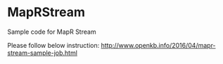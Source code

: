 # MapRStream
Sample code for MapR Stream

Please follow below instruction:
http://www.openkb.info/2016/04/mapr-stream-sample-job.html
